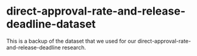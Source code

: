# direct-approval-rate-and-release-deadline-dataset
This is a backup of the dataset that we used for our direct-approval-rate-and-release-deadline research.
